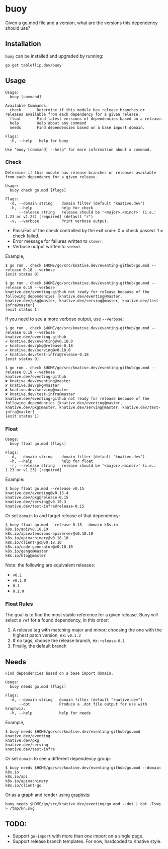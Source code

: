 # buoy

Given a go.mod file and a version, what are the versions this dependency should
use?

## Installation

`buoy` can be installed and upgraded by running:

```shell
go get tableflip.dev/buoy
```

## Usage

```
Usage:
  buoy [command]

Available Commands:
  check       Determine if this module has release branches or releases available from each dependency for a given release.
  float       Find latest versions of dependencies based on a release.
  help        Help about any command
  needs       Find dependencies based on a base import domain.

Flags:
  -h, --help   help for buoy

Use "buoy [command] --help" for more information about a command.
```

### Check

```
Determine if this module has release branches or releases available from each dependency for a given release.

Usage:
  buoy check go.mod [flags]

Flags:
  -d, --domain string    domain filter (default "knative.dev")
  -h, --help             help for check
      --release string   release should be '<major>.<minor>' (i.e.: 1.23 or v1.23) [required] (default "r")
  -v, --verbose          Print verbose output.
```

- Pass/Fail of the check controlled by the exit code: 0 = check passed. 1 =
  check failed.
- Error message for failures written to `stderr`.
- Verbose output written to `stdout`.

Example,

```
$ go run . check $HOME/go/src/knative.dev/eventing-github/go.mod --release 0.18 --verbose
[exit status 0]

$ go run . check $HOME/go/src/knative.dev/eventing-github/go.mod --release 0.19 --verbose
knative.dev/eventing-github not ready for release because of the following dependencies [knative.dev/eventing@master, knative.dev/pkg@master, knative.dev/serving@master, knative.dev/test-infra@master]
[exit status 1]
```

If you need to see a more verbose output, use `--verbose`:

```
$ go run . check $HOME/go/src/knative.dev/eventing-github/go.mod --release 0.18 --verbose
knative.dev/eventing-github
✔ knative.dev/eventing@v0.18.0
✔ knative.dev/pkg@release-0.18
✔ knative.dev/serving@v0.18.0
✔ knative.dev/test-infra@release-0.18
[exit status 0]

$ go run . check $HOME/go/src/knative.dev/eventing-github/go.mod --release 0.19 --verbose
knative.dev/eventing-github
✘ knative.dev/eventing@master
✘ knative.dev/pkg@master
✘ knative.dev/serving@master
✘ knative.dev/test-infra@master
knative.dev/eventing-github not ready for release because of the following dependencies [knative.dev/eventing@master, knative.dev/pkg@master, knative.dev/serving@master, knative.dev/test-infra@master]
[exit status 1]
```

### Float

```
Usage:
  buoy float go.mod [flags]

Flags:
  -d, --domain string    domain filter (default "knative.dev")
  -h, --help             help for float
  -r, --release string   release should be '<major>.<minor>' (i.e.: 1.23 or v1.23) [required]
```

Example:

```
$ buoy float go.mod --release v0.15
knative.dev/eventing@v0.15.4
knative.dev/pkg@release-0.15
knative.dev/serving@v0.15.3
knative.dev/test-infra@release-0.15
```

Or set `domain` to and target release of that dependency:

```shell script
$ buoy float go.mod --release 0.18 --domain k8s.io
k8s.io/api@v0.18.10
k8s.io/apiextensions-apiserver@v0.18.10
k8s.io/apimachinery@v0.18.10
k8s.io/client-go@v0.18.10
k8s.io/code-generator@v0.18.10
k8s.io/gengo@master
k8s.io/klog@master
```

Note: the following are equivalent releases:

- `v0.1`
- `v0.1.0`
- `0.1`
- `0.1.0`

### Float Rules

The goal is to find the most stable reference for a given release. Buoy will
select a `ref` for a found dependency, in this order:

1. A release tag with matching major and minor; choosing the one with the
   highest patch version, ex: `v0.1.2`
1. If no tags, choose the release branch, ex: `release-0.1`
1. Finally, the default branch

## Needs

```
Find dependencies based on a base import domain.

Usage:
  buoy needs go.mod [flags]

Flags:
  -d, --domain string   domain filter (default "knative.dev")
      --dot             Produce a .dot file output for use with Graphviz.
  -h, --help            help for needs
```

Example,

```
$ buoy needs $HOME/go/src/knative.dev/eventing-github/go.mod
knative.dev/eventing
knative.dev/pkg
knative.dev/serving
knative.dev/test-infra
```

Or set `domain` to see a different dependency group:

```
$ buoy needs $HOME/go/src/knative.dev/eventing-github/go.mod --domain k8s.io
k8s.io/api
k8s.io/apimachinery
k8s.io/client-go
```

Or as a graph and render using [graphvis](http://www.graphviz.org/):

```
buoy needs $HOME/go/src/knative.dev/eventing/go.mod --dot | dot -Tsvg > /tmp/kn.svg
```

## TODO:

- Support `go-import` with more than one import on a single page.
- Support release branch templates. For now, hardcoded to Knative style.
